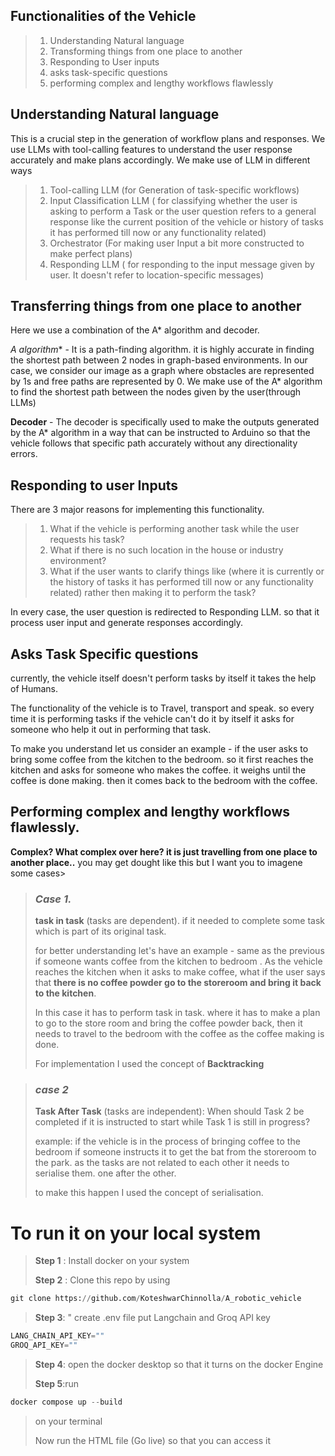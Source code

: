 ## Functionalities of the Vehicle
> 1. Understanding Natural language
> 2. Transforming things from one place to another
> 3. Responding to User inputs
> 4. asks task-specific questions
> 5. performing complex and lengthy workflows flawlessly

## Understanding Natural language

This is a crucial step in the generation of workflow plans and responses.
We use LLMs with tool-calling features to understand the user response accurately and make plans accordingly. We make use of LLM in different ways
> 1. Tool-calling LLM (for Generation of task-specific workflows)
> 2. Input Classification LLM ( for classifying whether the user is asking to perform a Task or the user question refers to a general response like the current position of the vehicle or history of tasks it has performed till now or any functionality related)
> 3. Orchestrator (For making user Input a bit more constructed to make perfect plans)
> 4. Responding LLM ( for responding to the input message given by user. It doesn't refer to location-specific messages)

## Transferring things from one place to another

Here we use a combination of the A* algorithm and decoder.

**A* algorithm** - It is a path-finding algorithm. it is highly accurate in finding the shortest path  between 2 nodes in graph-based environments. In our case, we consider our image as a graph where obstacles are represented by 1s and free paths are represented by 0. We make use of the A* algorithm to find the shortest path between the nodes given by the user(through LLMs)

**Decoder** - The decoder is specifically used to make the outputs generated by the A* algorithm in a way that can be instructed to Arduino so that the vehicle follows that specific path accurately without any directionality errors.

## Responding to user Inputs

There are 3 major reasons for implementing this functionality. 

> 1. What if the vehicle is performing another task while the user requests his task?
> 2. What if there is no such location in the house or industry environment?
> 3. What if the user wants to clarify things like (where it is currently or the history of tasks it has performed till now or any functionality related) rather then making it to perform the task?

In every case, the user question is redirected to Responding LLM. so that it process user input and generate responses accordingly.

## Asks Task Specific questions

currently, the vehicle itself doesn't perform tasks by itself it takes the help of Humans.

The functionality of the vehicle is to Travel, transport and speak. so every time it is performing tasks if the vehicle can't do it by itself it asks for someone who help it out in performing that task.

To make you understand let us consider an example - if the user asks to bring some coffee from the kitchen to the bedroom.  so it first reaches the kitchen and asks for someone who makes the coffee. it weighs until the coffee is done making. then it comes back to the bedroom with the coffee.

## Performing complex and lengthy workflows flawlessly.

**Complex? What complex over here? it is just travelling from one place to another place..** you may get dought like this but I want you to imagene some cases>

> ### *Case 1.*
>   **task in task** (tasks are dependent). if it needed to complete some task which is part of its original task.
> 
> for better understanding let's have an example - same as the previous if someone wants coffee from the kitchen to bedroom . As the vehicle reaches the kitchen when it asks to make coffee, what if the user says that **there is no coffee powder go to the storeroom and bring it back to the kitchen**.
> 
> In this case it has to perform task in task. where it has to make a plan to go to the store room and bring the coffee powder back, then it needs to travel to the bedroom with the coffee as the coffee making is done.
> 
> For implementation I used the concept of **Backtracking**

> ### *case 2*
>  **Task After Task** (tasks are independent): When should Task 2 be completed if it is instructed to start while Task 1 is still in progress?
>
> example: if the vehicle is in the process of bringing coffee to the bedroom if someone instructs it to get the bat from the storeroom to the park. as the tasks are not related to each other it needs to serialise them. one after the other.
>
> to make this happen I used the concept of serialisation.


# To run it on your local system

> **Step 1** : Install docker on your system
> 
> **Step 2** : Clone this repo by using
```python
git clone https://github.com/KoteshwarChinnolla/A_robotic_vehicle
```
> **Step 3**: " create .env file put Langchain and Groq API key
```python
LANG_CHAIN_API_KEY=""
GROQ_API_KEY=""
```
> **Step 4**: open the docker desktop so that it turns on the docker Engine
> 
> **Step 5**:run
```python
docker compose up --build
```
> on your terminal
> 
> Now run the HTML file (Go live) so that you can access it




